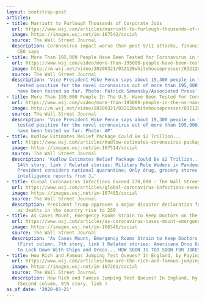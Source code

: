 ```yaml
---
layout: bootstrap-post
articles:
- title: Marriott to Furlough Thousands of Corporate Jobs
  url: https://www.wsj.com/articles/marriott-to-furlough-thousands-of-corporate-jobs-in-u-s-and-abroad-in-response-to-travel-collapse-11584834631
  image: https://images.wsj.net/im-167542/social
  source: The Wall Street Journal
  description: Coronavirus impact worse than post-9/11 attacks, financial crisis combined,
    CEO says
- title: More Than 195,000 People Have Been Tested for Coronavirus in the U.S.
  url: https://www.wsj.com/video/more-than-195000-people-have-been-tested-for-coronavirus-in-the-us/FF85447E-8D16-456F-819C-F3232950600D.html
  image: http://m.wsj.net/video/20200321/032120whitehousepresser/032120whitehousepresser_1280x720.jpg
  source: The Wall Street Journal
  description: 'Vice President Mike Pence says about 19,300 people in the U.S. have
    tested positive for the novel coronavirus out of more than 195,000 people who
    have been tested so far. Photo: Patrick Semansky/Associated Press'
- title: More Than 195,000 People In The U.S. Have Been Tested For Coronavirus
  url: https://www.wsj.com/video/more-than-195000-people-in-the-us-have-been-tested-for-coronavirus/FF85447E-8D16-456F-819C-F3232950600D.html
  image: http://m.wsj.net/video/20200321/032120whitehousepresser/032120whitehousepresser_1280x720.jpg
  source: The Wall Street Journal
  description: 'Vice President Mike Pence says about 19,300 people in the U.S. have
    tested positive for the novel coronavirus out of more than 195,000 people who
    have been tested so far. Photo: AP'
- title: Kudlow Estimates Relief Package Could Be $2 Trillion...
  url: https://www.wsj.com/articles/kudlow-estimates-coronavirus-package-could-be-about-2-trillion-11584803333
  image: https://images.wsj.net/im-167514/social
  source: The Wall Street Journal
  description: 'Kudlow Estimates Relief Package Could Be $2 Trillion... (Top headline,
    14th story, link ) Related stories: Military Role Widens in Pandemic Response...
    President considers national quarantine; Only drug, grocery stores open... U.S.
    intelligence reports from J…'
- title: Global Coronavirus Infections Exceed 270,000 - The Wall Street Journal
  url: https://www.wsj.com/articles/global-coronavirus-infections-exceed-270-000-11584780088
  image: https://images.wsj.net/im-167485/social
  source: The Wall Street Journal
  description: President Trump approves a major disaster declaration for New York
    as deaths in the country rise to 260
- title: As Cases Mount, Emergency Rooms Strain to Keep Doctors on the Job...
  url: https://www.wsj.com/articles/as-coronavirus-cases-mount-emergency-rooms-strain-to-keep-doctors-on-the-job-11584783000
  image: https://images.wsj.net/im-166546/social
  source: The Wall Street Journal
  description: 'As Cases Mount, Emergency Rooms Strain to Keep Doctors on the Job...
    (First column, 7th story, link ) Related stories: Americans Drop Kale and Quinoa
    to Lock Down With Chips and Oreos... HOW SOON IS TOO SOON FOR JOKES?'
- title: How Rich and Famous Jumping Test Queues? In England, by Paying $440...
  url: https://www.wsj.com/articles/how-are-the-rich-and-famous-jumping-the-test-queues-in-england-by-paying-440-11584799200
  image: https://images.wsj.net/im-167261/social
  source: The Wall Street Journal
  description: How Rich and Famous Jumping Test Queues? In England, by Paying $440...
    (Second column, 9th story, link )
as_of_date: '2020-03-21'
---
```


